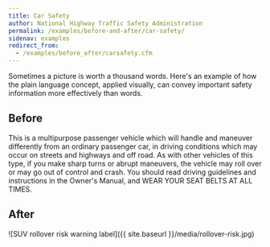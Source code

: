 ```yaml
---
title: Car Safety
author: National Highway Traffic Safety Administration
permalink: /examples/before-and-after/car-safety/
sidenav: examples
redirect_from:
  - /examples/before_after/carsafety.cfm
---
```


Sometimes a picture is worth a thousand words. Here's an example of how the plain language concept, applied visually, can convey important safety information more effectively than words.

## Before

<div class="example-container">

This is a multipurpose passenger vehicle which will handle and maneuver differently from an ordinary passenger car, in driving conditions which may occur on streets and highways and off road. As with other vehicles of this type, if you make sharp turns or abrupt maneuvers, the vehicle may roll over or may go out of control and crash. You should read driving guidelines and instructions in the Owner's Manual, and WEAR YOUR SEAT BELTS AT ALL TIMES.

</div>

## After

<div class="example-container center">

![SUV rollover risk warning label]({{ site.baseurl }}/media/rollover-risk.jpg)

</div>
